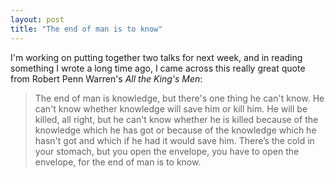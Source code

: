 ```yaml
---
layout: post
title: "The end of man is to know"
---
```


I'm working on putting together two talks for next week, and in reading something I wrote a long time ago, I came across this really great quote from Robert Penn Warren's _All the King's Men_:

> The end of man is knowledge, but there's one thing he can't know. He can't know whether knowledge will save him or kill him. He will be killed, all right, but he can't know whether he is killed because of the knowledge which he has got or because of the knowledge which he hasn't got and which if he had it would save him. There’s the cold in your stomach, but you open the envelope, you have to open the envelope, for the end of man is to know.

